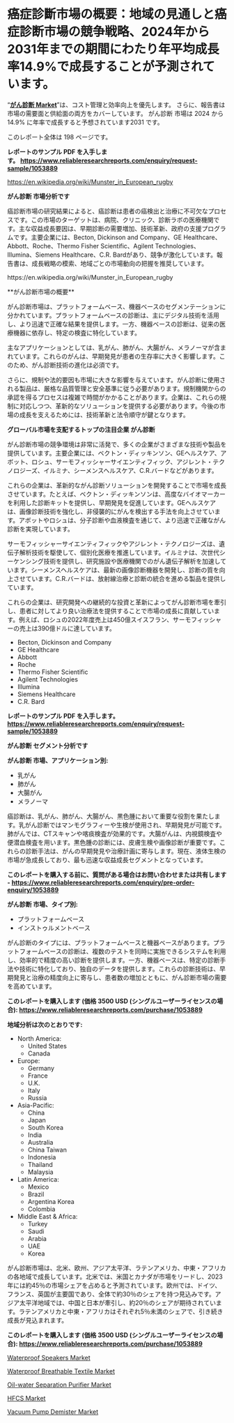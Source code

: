 <p><h1>癌症診斷市場の概要：地域の見通しと癌症診断市場の競争戦略、2024年から2031年までの期間にわたり年平均成長率14.9%で成長することが予測されています。</h1></p><p>&ldquo;<strong><a href="https://www.reliableresearchreports.com/cancer-diagnostics-r1053889">がん診断 Market</a></strong>&rdquo;は、コスト管理と効率向上を優先します。 さらに、報告書は市場の需要面と供給面の両方をカバーしています。 がん診断 市場は 2024 から 14.9% に年率で成長すると予想されています2031 です。</p>
<p>このレポート全体は 198 ページです。</p>
<p><strong>レポートのサンプル PDF を入手します。&nbsp;<a href="https://www.reliableresearchreports.com/enquiry/request-sample/1053889">https://www.reliableresearchreports.com/enquiry/request-sample/1053889</a></strong></p>
<p><a href="https://en.wikipedia.org/wiki/Munster_in_European_rugby">https://en.wikipedia.org/wiki/Munster_in_European_rugby</a></p>
<p><strong>がん診断 市場分析です</strong></p>
<p><p>癌診断市場の研究結果によると、癌診断は患者の癌検出と治療に不可欠なプロセスです。この市場のターゲットは、病院、クリニック、診断ラボの医療機関です。主な収益成長要因は、早期診断の需要増加、技術革新、政府の支援プログラムです。主要企業には、Becton, Dickinson and Company、GE Healthcare、Abbott、Roche、Thermo Fisher Scientific、Agilent Technologies、Illumina、Siemens Healthcare、C.R. Bardがあり、競争が激化しています。報告書は、成長戦略の模索、地域ごとの市場動向の把握を推奨しています。</p></p>
<p>https://en.wikipedia.org/wiki/Munster_in_European_rugby</p>
<p><p>**がん診断市場の概要**</p><p>がん診断市場は、プラットフォームベース、機器ベースのセグメンテーションに分かれています。プラットフォームベースの診断は、主にデジタル技術を活用し、より迅速で正確な結果を提供します。一方、機器ベースの診断は、従来の医療機器に依存し、特定の検査に特化しています。</p><p>主なアプリケーションとしては、乳がん、肺がん、大腸がん、メラノーマが含まれています。これらのがんは、早期発見が患者の生存率に大きく影響します。このため、がん診断技術の進化は必須です。</p><p>さらに、規制や法的要因も市場に大きな影響を与えています。がん診断に使用される製品は、厳格な品質管理と安全基準に従う必要があります。規制機関からの承認を得るプロセスは複雑で時間がかかることがあります。企業は、これらの規制に対応しつつ、革新的なソリューションを提供する必要があります。今後の市場の成長を支えるためには、技術革新と法令順守が鍵となります。</p></p>
<p><strong>グローバル市場を支配するトップの注目企業 がん診断</strong></p>
<p><p>がん診断市場の競争環境は非常に活発で、多くの企業がさまざまな技術や製品を提供しています。主要企業には、ベクトン・ディッキンソン、GEヘルスケア、アボット、ロシュ、サーモフィッシャーサイエンティフィック、アジレント・テクノロジーズ、イルミナ、シーメンスヘルスケア、C.R.バードなどがあります。</p><p>これらの企業は、革新的ながん診断ソリューションを開発することで市場を成長させています。たとえば、ベクトン・ディッキンソンは、高度なバイオマーカーを利用した診断キットを提供し、早期発見を促進しています。GEヘルスケアは、画像診断技術を強化し、非侵襲的にがんを検出する手法を向上させています。アボットやロシュは、分子診断や血液検査を通じて、より迅速で正確ながん診断を実現しています。</p><p>サーモフィッシャーサイエンティフィックやアジレント・テクノロジーズは、遺伝子解析技術を駆使して、個別化医療を推進しています。イルミナは、次世代シーケンシング技術を提供し、研究施設や医療機関でのがん遺伝子解析を加速しています。シーメンスヘルスケアは、最新の画像診断機器を開発し、診断の質を向上させています。C.R.バードは、放射線治療と診断の統合を進める製品を提供しています。</p><p>これらの企業は、研究開発への継続的な投資と革新によってがん診断市場を牽引し、患者に対してより良い治療法を提供することで市場の成長に貢献しています。例えば、ロシュの2022年度売上は450億スイスフラン、サーモフィッシャーの売上は390億ドルに達しています。</p></p>
<p><ul><li>Becton, Dickinson and Company</li><li>GE Healthcare</li><li>Abbott</li><li>Roche</li><li>Thermo Fisher Scientific</li><li>Agilent Technologies</li><li>Illumina</li><li>Siemens Healthcare</li><li>C.R. Bard</li></ul></p>
<p><strong>レポートのサンプル PDF を入手します。 <a href="https://www.reliableresearchreports.com/enquiry/request-sample/1053889">https://www.reliableresearchreports.com/enquiry/request-sample/1053889</a></strong></p>
<p><strong>がん診断 セグメント分析です</strong></p>
<p><strong>がん診断 市場、アプリケーション別:</strong></p>
<p><ul><li>乳がん</li><li>肺がん</li><li>大腸がん</li><li>メラノーマ</li></ul></p>
<p><p>癌診断は、乳がん、肺がん、大腸がん、黒色腫において重要な役割を果たします。乳がん診断ではマンモグラフィーや生検が使用され、早期発見が可能です。肺がんでは、CTスキャンや喀痰検査が効果的です。大腸がんは、内視鏡検査や便潜血検査を用います。黒色腫の診断には、皮膚生検や画像診断が重要です。これらの診断手法は、がんの早期発見や治療計画に寄与します。現在、液体生検の市場が急成長しており、最も迅速な収益成長セグメントとなっています。</p></p>
<p><strong>このレポートを購入する前に、質問がある場合はお問い合わせまたは共有します - <a href="https://www.reliableresearchreports.com/enquiry/pre-order-enquiry/1053889">https://www.reliableresearchreports.com/enquiry/pre-order-enquiry/1053889</a></strong></p>
<p><strong>がん診断 市場、タイプ別:</strong></p>
<p><ul><li>プラットフォームベース</li><li>インストゥルメントベース</li></ul></p>
<p><p>がん診断のタイプには、プラットフォームベースと機器ベースがあります。プラットフォームベースの診断は、複数のテストを同時に実施できるシステムを利用し、効率的で精度の高い診断を提供します。一方、機器ベースは、特定の診断手法や技術に特化しており、独自のデータを提供します。これらの診断技術は、早期発見と治療の精度向上に寄与し、患者数の増加とともに、がん診断市場の需要を高めています。</p></p>
<p><strong>このレポートを購入します (価格 3500 USD (シングルユーザーライセンスの場合): <a href="https://www.reliableresearchreports.com/purchase/1053889">https://www.reliableresearchreports.com/purchase/1053889</a></strong></p>
<p><strong>地域分析は次のとおりです:</strong></p>
<p><ul>
    <li>
        North America:
        <ul>
            <li>United States</li>
            <li>Canada</li>
        </ul>
    </li>
    <li>
        Europe:
        <ul>
            <li>Germany</li>
            <li>France</li>
            <li>U.K.</li>
            <li>Italy</li>
            <li>Russia</li>
        </ul>
    </li>
    <li>
        Asia-Pacific:
        <ul>
            <li>China</li>
            <li>Japan</li>
            <li>South Korea</li>
            <li>India</li>
            <li>Australia</li>
            <li>China Taiwan</li>
            <li>Indonesia</li>
            <li>Thailand</li>
            <li>Malaysia</li>
        </ul>
    </li>
    <li>
        Latin America:
        <ul>
            <li>Mexico</li>
            <li>Brazil</li>
            <li>Argentina Korea</li>
            <li>Colombia</li>
        </ul>
    </li>
    <li>
        Middle East & Africa:
        <ul>
            <li>Turkey</li>
            <li>Saudi</li>
            <li>Arabia</li>
            <li>UAE</li>
            <li>Korea</li>
        </ul>
    </li>
    </ul></p>
<p><p>がん診断市場は、北米、欧州、アジア太平洋、ラテンアメリカ、中東・アフリカの各地域で成長しています。北米では、米国とカナダが市場をリードし、2023年には約45％の市場シェアを占めると予測されています。欧州では、ドイツ、フランス、英国が主要国であり、全体で約30％のシェアを持つ見込みです。アジア太平洋地域では、中国と日本が牽引し、約20％のシェアが期待されています。ラテンアメリカと中東・アフリカはそれぞれ5％未満のシェアで、引き続き成長が見込まれます。</p></p>
<p><strong>このレポートを購入します (価格 3500 USD (シングルユーザーライセンスの場合): <a href="https://www.reliableresearchreports.com/purchase/1053889">https://www.reliableresearchreports.com/purchase/1053889</a></strong></p>
<p><p><a href="https://medium.com/@sjdhshjc2456654/global-perspectives-on-waterproof-speakers-market-trends-and-forecast-2024-2031-21efbb03972f">Waterproof Speakers Market</a></p><p><a href="https://medium.com/@sjdhshjc2456654/what-are-the-growth-opportunities-and-challenges-in-the-waterproof-breathable-textile-market-75d9539bed28">Waterproof Breathable Textile Market</a></p><p><a href="https://issuu.com/reportprime-2/docs/oil-water-separation-purifier-marke_e1360f0465ca9b">Oil-water Separation Purifier Market</a></p><p><a href="https://github.com/petbigbeepjn/Market-Research-Report-List-1/blob/main/hfcs-market.md">HFCS Market</a></p><p><a href="https://issuu.com/reportprime-2/docs/vacuum-pump-demister-market-size-20_3099b4342ad46b">Vacuum Pump Demister Market</a></p></p>
